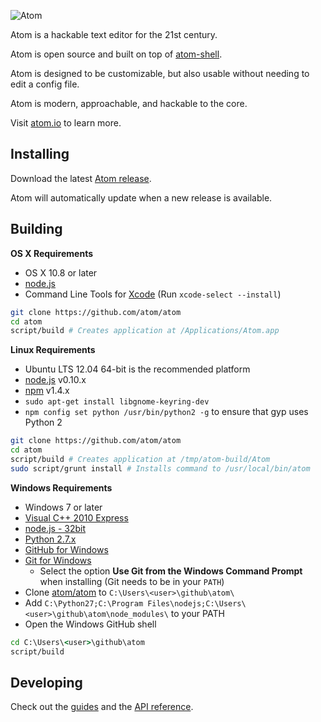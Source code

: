 ![Atom](https://cloud.githubusercontent.com/assets/72919/2874231/3af1db48-d3dd-11e3-98dc-6066f8bc766f.png)

Atom is a hackable text editor for the 21st century.

Atom is open source and built on top of [atom-shell](http://github.com/atom/atom-shell).

Atom is designed to be customizable, but also usable without needing to edit a config file.

Atom is modern, approachable, and hackable to the core.

Visit [atom.io](http://atom.io) to learn more.

## Installing

Download the latest [Atom release](https://github.com/atom/atom/releases/latest).

Atom will automatically update when a new release is available.

## Building


**OS X Requirements**
  * OS X 10.8 or later
  * [node.js](http://nodejs.org/)
  * Command Line Tools for [Xcode](https://developer.apple.com/xcode/downloads/) (Run `xcode-select --install`)

  ```sh
  git clone https://github.com/atom/atom
  cd atom
  script/build # Creates application at /Applications/Atom.app
  ```

**Linux Requirements**
  * Ubuntu LTS 12.04 64-bit is the recommended platform
  * [node.js](http://nodejs.org/) v0.10.x
  * [npm](http://www.npmjs.org/) v1.4.x
  * `sudo apt-get install libgnome-keyring-dev`
  * `npm config set python /usr/bin/python2 -g` to ensure that gyp uses Python 2

  ```sh
  git clone https://github.com/atom/atom
  cd atom
  script/build # Creates application at /tmp/atom-build/Atom
  sudo script/grunt install # Installs command to /usr/local/bin/atom
  ```

**Windows Requirements**
  * Windows 7 or later
  * [Visual C++ 2010 Express](http://www.microsoft.com/visualstudio/eng/products/visual-studio-2010-express)
  * [node.js - 32bit](http://nodejs.org/)
  * [Python 2.7.x](http://www.python.org/download/)
  * [GitHub for Windows](http://windows.github.com/)
  * [Git for Windows](http://git-scm.com/download/win)
    * Select the option **Use Git from the Windows Command Prompt** when installing (Git needs to be in your `PATH`)
  * Clone [atom/atom](https://github.com/atom/atom/) to `C:\Users\<user>\github\atom\`
  * Add `C:\Python27;C:\Program Files\nodejs;C:\Users\<user>\github\atom\node_modules\`
    to your PATH
  * Open the Windows GitHub shell

  ```bat
  cd C:\Users\<user>\github\atom
  script/build
  ```

## Developing
Check out the [guides](https://atom.io/docs/latest) and the [API reference](https://atom.io/docs/api).
